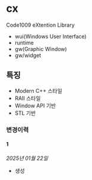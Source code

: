 # cx

Code1009 eXtention Library  
- wui(Windows User Interface)
- runtime
- gw(Graphic Window)
- gw/widget





## 특징
- Modern C++ 스타일 
- RAII 스타일
- Window API 기반 
- STL 기반 




### 변경이력

#### 1
_2025년 01월 22일_
- 생성




